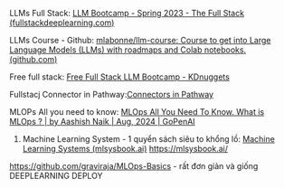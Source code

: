 LLMs Full Stack: [LLM Bootcamp - Spring 2023 - The Full Stack (fullstackdeeplearning.com)](https://fullstackdeeplearning.com/llm-bootcamp/spring-2023/)

LLMs Course - Github: [mlabonne/llm-course: Course to get into Large Language Models (LLMs) with roadmaps and Colab notebooks. (github.com)](https://github.com/mlabonne/llm-course)

Free full stack: [Free Full Stack LLM Bootcamp - KDnuggets](https://www.kdnuggets.com/2023/06/free-full-stack-llm-bootcamp.html)

Fullstacj Connector in Pathway:[Connectors in Pathway](https://pathway.com/developers/user-guide/connect/pathway-connectors)

MLOPs All you need to know: [MLOps All You Need To Know. What is MLOps ? | by Aashish Naik | Aug, 2024 | GoPenAI](https://blog.gopenai.com/mlops-all-you-need-to-know-8fe55a2772b0)

1. Machine Learning System - 1 quyển sách siêu to khổng lồ: [Machine Learning Systems (mlsysbook.ai)](https://mlsysbook.ai/Machine-Learning-Systems.pdf)
https://mlsysbook.ai/

https://github.com/graviraja/MLOps-Basics - rất đơn giản và giống DEEPLEARNING DEPLOY